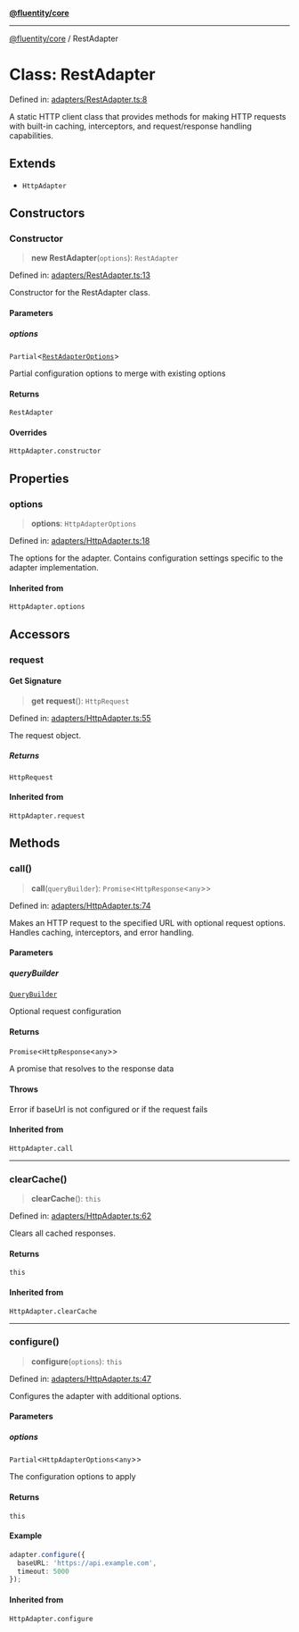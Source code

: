 [**@fluentity/core**](../README.md)

***

[@fluentity/core](../globals.md) / RestAdapter

# Class: RestAdapter

Defined in: [adapters/RestAdapter.ts:8](https://github.com/cedricpierre/fluentity-core/blob/37e0fe495327dcf7f6b167ed5958ed95c676e957/src/adapters/RestAdapter.ts#L8)

A static HTTP client class that provides methods for making HTTP requests with built-in caching,
interceptors, and request/response handling capabilities.

## Extends

- `HttpAdapter`

## Constructors

### Constructor

> **new RestAdapter**(`options`): `RestAdapter`

Defined in: [adapters/RestAdapter.ts:13](https://github.com/cedricpierre/fluentity-core/blob/37e0fe495327dcf7f6b167ed5958ed95c676e957/src/adapters/RestAdapter.ts#L13)

Constructor for the RestAdapter class.

#### Parameters

##### options

`Partial`\<[`RestAdapterOptions`](../type-aliases/RestAdapterOptions.md)\>

Partial configuration options to merge with existing options

#### Returns

`RestAdapter`

#### Overrides

`HttpAdapter.constructor`

## Properties

### options

> **options**: `HttpAdapterOptions`

Defined in: [adapters/HttpAdapter.ts:18](https://github.com/cedricpierre/fluentity-core/blob/37e0fe495327dcf7f6b167ed5958ed95c676e957/src/adapters/HttpAdapter.ts#L18)

The options for the adapter.
Contains configuration settings specific to the adapter implementation.

#### Inherited from

`HttpAdapter.options`

## Accessors

### request

#### Get Signature

> **get** **request**(): `HttpRequest`

Defined in: [adapters/HttpAdapter.ts:55](https://github.com/cedricpierre/fluentity-core/blob/37e0fe495327dcf7f6b167ed5958ed95c676e957/src/adapters/HttpAdapter.ts#L55)

The request object.

##### Returns

`HttpRequest`

#### Inherited from

`HttpAdapter.request`

## Methods

### call()

> **call**(`queryBuilder`): `Promise`\<`HttpResponse`\<`any`\>\>

Defined in: [adapters/HttpAdapter.ts:74](https://github.com/cedricpierre/fluentity-core/blob/37e0fe495327dcf7f6b167ed5958ed95c676e957/src/adapters/HttpAdapter.ts#L74)

Makes an HTTP request to the specified URL with optional request options.
Handles caching, interceptors, and error handling.

#### Parameters

##### queryBuilder

[`QueryBuilder`](QueryBuilder.md)

Optional request configuration

#### Returns

`Promise`\<`HttpResponse`\<`any`\>\>

A promise that resolves to the response data

#### Throws

Error if baseUrl is not configured or if the request fails

#### Inherited from

`HttpAdapter.call`

***

### clearCache()

> **clearCache**(): `this`

Defined in: [adapters/HttpAdapter.ts:62](https://github.com/cedricpierre/fluentity-core/blob/37e0fe495327dcf7f6b167ed5958ed95c676e957/src/adapters/HttpAdapter.ts#L62)

Clears all cached responses.

#### Returns

`this`

#### Inherited from

`HttpAdapter.clearCache`

***

### configure()

> **configure**(`options`): `this`

Defined in: [adapters/HttpAdapter.ts:47](https://github.com/cedricpierre/fluentity-core/blob/37e0fe495327dcf7f6b167ed5958ed95c676e957/src/adapters/HttpAdapter.ts#L47)

Configures the adapter with additional options.

#### Parameters

##### options

`Partial`\<`HttpAdapterOptions`\<`any`\>\>

The configuration options to apply

#### Returns

`this`

#### Example

```typescript
adapter.configure({
  baseURL: 'https://api.example.com',
  timeout: 5000
});
```

#### Inherited from

`HttpAdapter.configure`
